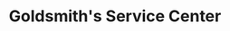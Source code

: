 ---
title: "Goldsmith's Service Center"
url: /shreveport/goldsmiths-service-center/
shop: car repair
---